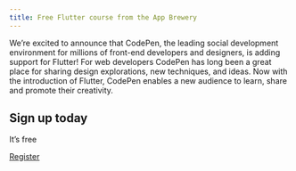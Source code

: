 ```yaml
---
title: Free Flutter course from the App Brewery
---
```


We’re excited to announce that CodePen,
the leading social development environment for millions of
front-end developers and designers, is adding support for Flutter!
For web developers CodePen has long been a great place for
sharing design explorations, new techniques, and ideas.
Now with the introduction of Flutter,
CodePen enables a new audience to learn,
share and promote their creativity.

<section class="landing-page__cta card text-center">
    <div class="card-body">
        <h2 class="landing-page__cta__headline">Sign up today</h2>
        <p class="landing-page__cta__body">It’s free</p>
        <a class="landing-page__cta__button btn btn-primary btn-cta" href="https://www.appbrewery.co/p/intro-to-flutter?utm_source=google&utm_medium=website%20banner&utm_campaign=app_brewery">Register</a>
    </div>
</section>

